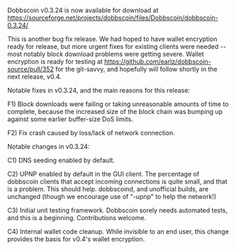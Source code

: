 Dobbscoin v0.3.24 is now available for download at
https://sourceforge.net/projects/dobbscoin/files/Dobbscoin/dobbscoin-0.3.24/

This is another bug fix release.  We had hoped to have wallet encryption ready for release, but more urgent fixes for existing clients were needed -- most notably block download problems were getting severe.  Wallet encryption is ready for testing at https://github.com/earlz/dobbscoin-source/pull/352 for the git-savvy, and hopefully will follow shortly in the next release, v0.4.

Notable fixes in v0.3.24, and the main reasons for this release:

F1) Block downloads were failing or taking unreasonable amounts of time to complete, because the increased size of the block chain was bumping up against some earlier buffer-size DoS limits.

F2) Fix crash caused by loss/lack of network connection.

Notable changes in v0.3.24:

C1) DNS seeding enabled by default.

C2) UPNP enabled by default in the GUI client.  The percentage of dobbscoin clients that accept incoming connections is quite small, and that is a problem.  This should help.  dobbscoind, and unofficial builds, are unchanged (though we encourage use of "-upnp" to help the network!)

C3) Initial unit testing framework.  Dobbscoin sorely needs automated tests, and this is a beginning.  Contributions welcome.

C4) Internal wallet code cleanup.  While invisible to an end user, this change provides the basis for v0.4's wallet encryption.
